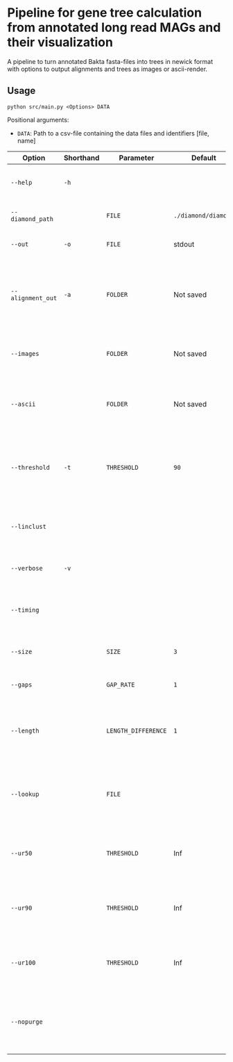# Pipeline for gene tree calculation from annotated long read MAGs and their visualization
A pipeline to turn annotated Bakta fasta-files into trees in newick format with options to output alignments and trees as images or ascii-render.

## Usage
`python src/main.py <Options> DATA`

Positional arguments:
- `DATA`: Path to a csv-file containing the data files and identifiers [file, name]

| Option            | Shorthand | Parameter                  | Default             | Description                                                             |
| ----------------- | --------- | -------------------------- | ------------------- | ----------------------------------------------------------------------- |
| `--help`          | `-h`      |                            |                     | show this help message and exit                                         |
| `--diamond_path`  |           | `FILE`                     | `./diamond/diamond` | Path to the diamond executable                                          |
| `--out`           | `-o`      | `FILE`                     | stdout              | The output file to save the trees to                                    |
| `--alignment_out` | `-a`      | `FOLDER`                   | Not saved           | The path where to save the alignment for each cluster as separate fasta |
| `--images`        |           | `FOLDER`                   | Not saved           | The path where to save the image for each tree                          |
| `--ascii`         |           | `FOLDER`                   | Not saved           | The path where to save the ascii render for each tree                   |
| `--threshold`     | `-t`      | `THRESHOLD`                | `90`                | The minimal similarity between protein sequences to be clustered        |
| `--linclust`      |           |                            |                     | Use linclust instead of cluster mode for DIAMOND                        |
| `--verbose`       | `-v`      |                            |                     | Set to show more detailed output                                        |
| `--timing`        |           |                            |                     | Whether to show detailed timing information                             |
| `--size`          |           | `SIZE`                     | `3`                 | The minimal cluster size to keep                                        |
| `--gaps`          |           | `GAP_RATE`                 | `1`                 | The max gap rate to keep                                                |
| `--length`        |           | `LENGTH_DIFFERENCE`        | `1`                 | The max difference in sequence length (relative) to keep                |
| `--lookup`        |           | `FILE`                     |                     | A csv file containing paths to all necessary bakta files in column one  |
| `--ur50`          |           | `THRESHOLD`                | Inf                 | The max amount of distinct UniRef50 IDs per cluster                     |
| `--ur90`          |           | `THRESHOLD`                | Inf                 | The max amount of distinct UniRef90 IDs per cluster                     |
| `--ur100`         |           | `THRESHOLD`                | Inf                 | The max amount of distinct UniRef100 IDs per cluster                    |
| `--nopurge`       |           |                            |                     | Do not purge singleton clusters before parsing them                     |

